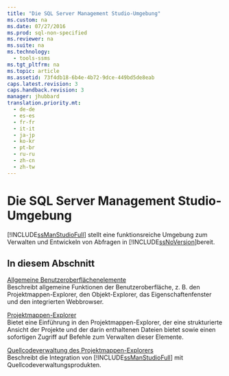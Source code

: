 ```yaml
---
title: "Die SQL Server Management Studio-Umgebung"
ms.custom: na
ms.date: 07/27/2016
ms.prod: sql-non-specified
ms.reviewer: na
ms.suite: na
ms.technology: 
  - tools-ssms
ms.tgt_pltfrm: na
ms.topic: article
ms.assetid: 73f4db18-6b4e-4b72-9dce-449bd5de8eab
caps.latest.revision: 3
caps.handback.revision: 3
manager: jhubbard
translation.priority.mt: 
  - de-de
  - es-es
  - fr-fr
  - it-it
  - ja-jp
  - ko-kr
  - pt-br
  - ru-ru
  - zh-cn
  - zh-tw
---
```

# Die SQL Server Management Studio-Umgebung
[!INCLUDE[ssManStudioFull](../content/includes/ssManStudioFull_md.md)] stellt eine funktionsreiche Umgebung zum Verwalten und Entwickeln von Abfragen in [!INCLUDE[ssNoVersion](../content/includes/ssNoVersion_md.md)]bereit.  
  
## In diesem Abschnitt  
[Allgemeine Benutzeroberflächenelemente](../content/General-User-Interface-Elements.md)  
Beschreibt allgemeine Funktionen der Benutzeroberfläche, z. B. den Projektmappen-Explorer, den Objekt-Explorer, das Eigenschaftenfenster und den integrierten Webbrowser.  
  
[Projektmappen-Explorer](../content/Solution-Explorer.md)  
Bietet eine Einführung in den Projektmappen-Explorer, der eine strukturierte Ansicht der Projekte und der darin enthaltenen Dateien bietet sowie einen sofortigen Zugriff auf Befehle zum Verwalten dieser Elemente.  
  
[Quellcodeverwaltung des Projektmappen-Explorers](https://msdn.microsoft.com/en-us/library/ms173879.aspx)  
Beschreibt die Integration von [!INCLUDE[ssManStudioFull](../content/includes/ssManStudioFull_md.md)] mit Quellcodeverwaltungsprodukten.  
  
